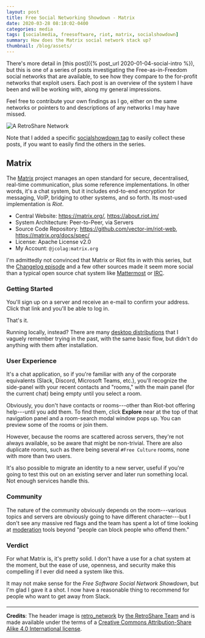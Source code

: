 ```yaml
---
layout: post
title: Free Social Networking Showdown - Matrix
date: 2020-03-28 08:10:02-0400
categories: media
tags: [socialmedia, freesoftware, riot, matrix, socialshowdown]
summary: How does the Matrix social network stack up?
thumbnail: /blog/assets/
---
```


There's more detail in [this post]({% post_url 2020-01-04-social-intro %}), but this is one of a series of posts investigating the Free-as-in-Freedom social networks that are available, to see how they compare to the for-profit networks that exploit users.  Each post is an overview of the system I have been and will be working with, along my general impressions.

Feel free to contribute your own findings as I go, either on the same networks or pointers to and descriptions of any networks I may have missed.

![A RetroShare Network](/blog/assets/retro_network.png "A RetroShare Network")

Note that I added a specific [socialshowdown tag](/blog/tag/socialmedia/) to easily collect these posts, if you want to easily find the others in the series.

## Matrix

The [Matrix](https://matrix.org/) project manages an open standard for secure, decentralised, real-time communication, plus some reference implementations.  In other words, it's a chat system, but it includes end-to-end encryption for messaging, VoIP, bridging to other systems, and so forth.  Its most-used implementation is *Riot*.

 * Central Website:  <https://matrix.org/>, <https://about.riot.im/>
 * System Architecture:  Peer-to-Peer, via Servers
 * Source Code Repository:  <https://github.com/vector-im/riot-web>, <https://matrix.org/docs/spec/>
 * License:  Apache License v2.0
 * My Account:  `@jcolag:matrix.org`

I'm admittedly not convinced that Matrix or Riot fits in with this series, but the [Changelog episode](https://changelog.com/news/enter-the-matrix-PwMR) and a few other sources made it seem more social than a typical open source chat system like [Mattermost](https://mattermost.org/) or [IRC](https://en.wikipedia.org/wiki/Internet_Relay_Chat).

### Getting Started

You'll sign up on a server and receive an e-mail to confirm your address.  Click that link and you'll be able to log in.

That's it.

Running locally, instead?  There are many [desktop distributions](https://riot.im/download/desktop/) that I vaguely remember trying in the past, with the same basic flow, but didn't do anything with them after installation.

### User Experience

It's a chat application, so if you're familiar with any of the corporate equivalents (Slack, Discord, Microsoft Teams, etc.), you'll recognize the side-panel with your recent contacts and "rooms," with the main panel (for the current chat) being empty until you select a room.

Obviously, you don't have contacts or rooms---other than Riot-bot offering help---until you add them.  To find them, click **Explore** near at the top of that navigation panel and a room-search modal window pops up.  You can preview some of the rooms or join them.

However, because the rooms are scattered across servers, they're not always available, so be aware that might be non-trivial.  There are also duplicate rooms, such as there being several `#Free Culture` rooms, none with more than two users.

It's also possible to migrate an identity to a new server, useful if you're going to test this out on an existing server and later run something local.  Not enough services handle this.

### Community

The nature of the community obviously depends on the room---various topics and servers are obviously going to have different character---but I don't see any massive red flags and the team has spent a lot of time looking at [moderation](https://matrix.org/docs/guides/moderation) tools beyond "people can block people who offend them."

### Verdict <i class="far fa-thumbs-up"></i>

For what Matrix is, it's pretty solid.  I don't have a use for a chat system at the moment, but the ease of use, openness, and security make this compelling if I ever did need a system like this.

It may not make sense for the *Free Software Social Network Showdown*, but I'm glad I gave it a shot.  I now have a reasonable thing to recommend for people who want to get away from Slack.

#### <i class="far fa-handshake"></i>

* * *

**Credits**:  The header image is [retro_network](https://github.com/RetroShare/documentation/blob/master/docs/img/concept/retro_network.png) by [the RetroShare Team](https://github.com/RetroShare) and is made available under the terms of a [Creative Commons Attribution-Share Alike 4.0 International license](https://creativecommons.org/licenses/by-sa/4.0/deed.en).

